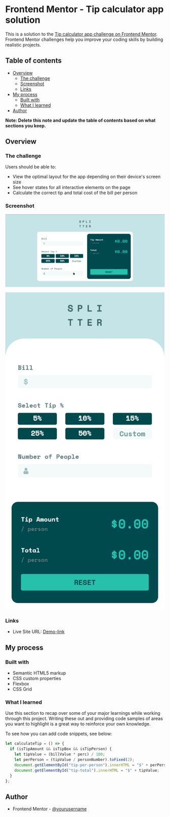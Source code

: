 # Frontend Mentor - Tip calculator app solution

This is a solution to the [Tip calculator app challenge on Frontend Mentor](https://www.frontendmentor.io/challenges/tip-calculator-app-ugJNGbJUX). Frontend Mentor challenges help you improve your coding skills by building realistic projects.

## Table of contents

- [Overview](#overview)
  - [The challenge](#the-challenge)
  - [Screenshot](#screenshot)
  - [Links](#links)
- [My process](#my-process)
  - [Built with](#built-with)
  - [What I learned](#what-i-learned)
- [Author](#author)

**Note: Delete this note and update the table of contents based on what sections you keep.**

## Overview

### The challenge

Users should be able to:

- View the optimal layout for the app depending on their device's screen size
- See hover states for all interactive elements on the page
- Calculate the correct tip and total cost of the bill per person

### Screenshot

![Desktop-version](./screenshots/Desktop-version.png)

![Mobile-version](./screenshots/Mobile-version.png)

### Links

- Live Site URL: [Demo-link](https://your-live-site-url.com)

## My process

### Built with

- Semantic HTML5 markup
- CSS custom properties
- Flexbox
- CSS Grid

### What I learned

Use this section to recap over some of your major learnings while working through this project. Writing these out and providing code samples of areas you want to highlight is a great way to reinforce your own knowledge.

To see how you can add code snippets, see below:

```js
let calculateTip = () => {
  if (isTipAmount && isTipBox && isTipPerson) {
    let tipValue = (billValue * perc) / 100;
    let perPerson = (tipValue / personNumber).toFixed(2);
    document.getElementById("tip-per-person").innerHTML = "$" + perPerson;
    document.getElementById("tip-total").innerHTML = "$" + tipValue;
  }
};
```

## Author

- Frontend Mentor - [@yourusername](https://www.frontendmentor.io/profile/DMikaia)
